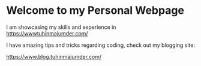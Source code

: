 <H1>Welcome to my Personal Webpage</H1>

I am showcasing my skills and experience in
https://wwwtuhinmajumder.com/

I have amazing tips and tricks regarding coding, check out my blogging site: 

https://www.blog.tuhinmajumder.com/
